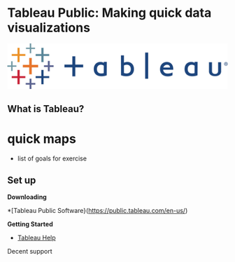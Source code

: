# Tableau Public: Making quick data visualizations

![caption](imagesTableau/TableauLogo.jpeg)

## What is Tableau?



# quick maps

- list of goals for exercise

## Set up

**Downloading**

*[Tableau Public Software}(https://public.tableau.com/en-us/)

**Getting Started**

* [Tableau Help](https://onlinehelp.tableau.com/current/pro/desktop/en-us/default.htm)

Decent support

